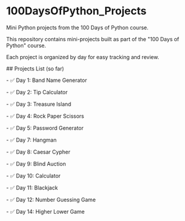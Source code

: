 # 100DaysOfPython\_Projects

Mini Python projects from the 100 Days of Python course.





This repository contains mini-projects built as part of the "100 Days of Python" course.

Each project is organized by day for easy tracking and review.



\## Projects List (so far)



\- ✅ Day 1: Band Name Generator

\- ✅ Day 2: Tip Calculator

\- ✅ Day 3: Treasure Island

\- ✅ Day 4: Rock Paper Scissors

\- ✅ Day 5: Password Generator

\- ✅ Day 7: Hangman

\- ✅ Day 8: Caesar Cypher

\- ✅ Day 9: Blind Auction

\- ✅ Day 10: Calculator

\- ✅ Day 11: Blackjack

\- ✅ Day 12: Number Guessing Game

\- ✅ Day 14: Higher Lower Game

